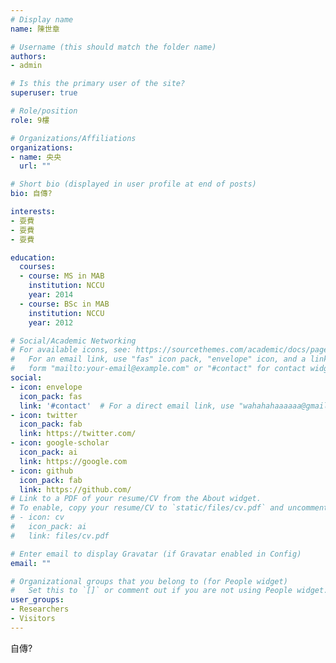 ```yaml
---
# Display name
name: 陳世章

# Username (this should match the folder name)
authors:
- admin

# Is this the primary user of the site?
superuser: true

# Role/position
role: 9樓

# Organizations/Affiliations
organizations:
- name: 央央
  url: ""

# Short bio (displayed in user profile at end of posts)
bio: 自傳?

interests:
- 耍費
- 耍費
- 耍費

education:
  courses:
  - course: MS in MAB
    institution: NCCU
    year: 2014
  - course: BSc in MAB
    institution: NCCU
    year: 2012

# Social/Academic Networking
# For available icons, see: https://sourcethemes.com/academic/docs/page-builder/#icons
#   For an email link, use "fas" icon pack, "envelope" icon, and a link in the
#   form "mailto:your-email@example.com" or "#contact" for contact widget.
social:
- icon: envelope
  icon_pack: fas
  link: '#contact'  # For a direct email link, use "wahahahaaaaaa@gmail.com".
- icon: twitter
  icon_pack: fab
  link: https://twitter.com/
- icon: google-scholar
  icon_pack: ai
  link: https://google.com
- icon: github
  icon_pack: fab
  link: https://github.com/
# Link to a PDF of your resume/CV from the About widget.
# To enable, copy your resume/CV to `static/files/cv.pdf` and uncomment the lines below.
# - icon: cv
#   icon_pack: ai
#   link: files/cv.pdf

# Enter email to display Gravatar (if Gravatar enabled in Config)
email: ""

# Organizational groups that you belong to (for People widget)
#   Set this to `[]` or comment out if you are not using People widget.
user_groups:
- Researchers
- Visitors
---
```

自傳?
